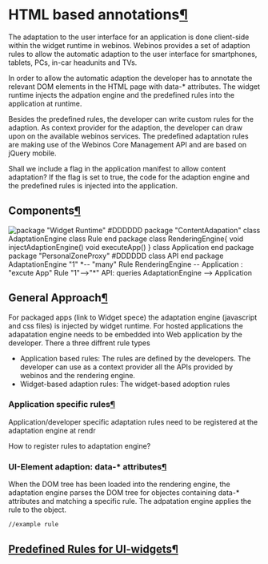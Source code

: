 HTML based annotations[¶](#HTML-based-annotations)
==================================================

The adaptation to the user interface for an application is done
client-side within the widget runtime in webinos. Webinos provides a set
of adaption rules to allow the automatic adaption to the user interface
for smartphones, tablets, PCs, in-car headunits and TVs.

In order to allow the automatic adaption the developer has to annotate
the relevant DOM elements in the HTML page with data-\* attributes. The
widget runtime injects the adpation engine and the predefined rules into
the application at runtime.

Besides the predefined rules, the developer can write custom rules for
the adaption. As context provider for the adaption, the developer can
draw upon on the available webinos services. The predefined adaptation
rules are making use of the Webinos Core Management API and are based on
jQuery mobile.

Shall we include a flag in the application manifest to allow content
adaptation? If the flag is set to true, the code for the adaption engine
and the predefined rules is injected into the application.

Components[¶](#Components)
--------------------------

![ package "Widget Runtime" \#DDDDDD package "ContentAdapation" class
AdaptationEngine class Rule end package class RenderingEngine{ void
injectAdaptionEngine() void executeApp() } class Application end package
package "PersonalZoneProxy" \#DDDDDD class API end package
AdaptationEngine "1" \*-- "many" Rule RenderingEngine -- Application :
"excute App" Rule "1"--\>"\*" API: queries AdaptationEngine --\>
Application
](http://dev.webinos.org/redmine/wiki_external_filter/filter?index=0&macro=plantuml&name=4066f24f6725a5d6e4a490b521acb490e3610b686fe6facf4b70f813371ef707)

General Approach[¶](#General-Approach)
--------------------------------------

For packaged apps (link to Widget spece) the adaptation engine
(javascript and css files) is injected by widget runtime. For hosted
applications the adapatation engine needs to be embedded into Web
application by the developer. There a three diffrent rule types

-   Application based rules: The rules are defined by the developers.
    The developer can use as a context provider all the APIs provided by
    webinos and the rendering engine.
-   Widget-based adaption rules: The widget-based adoption rules

### Application specific rules[¶](#Application-specific-rules)

Application/developer specific adaptation rules need to be registered at
the adaptation engine at rendr

How to register rules to adaptation engine?

### UI-Element adaption: data-\* attributes[¶](#UI-Element-adaption-data--attributes)

When the DOM tree has been loaded into the rendering engine, the
adaptation engine parses the DOM tree for objectes containing data-\*
attributes and matching a specific rule. The adpatation engine applies
the rule to the object.

    //example rule

[Predefined Rules for UI-widgets](.html)[¶](#Predefined-Rules-for-UI-widgets)
-----------------------------------------------------------------------------

